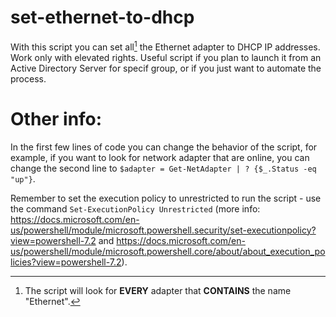 # set-ethernet-to-dhcp
With this script you can set all[^1] the Ethernet adapter to DHCP IP addresses. Work only with elevated rights.
Useful script if you plan to launch it from an Active Directory Server for specif group, or if you just want to automate the process.

# Other info:
In the first few lines of code you can change the behavior of the script, for example, if you want to look for network adapter that are online, you can change the second line to `$adapter = Get-NetAdapter | ? {$_.Status -eq "up"}`.

Remember to set the execution policy to unrestricted to run the script - use the command `Set-ExecutionPolicy Unrestricted` (more info: https://docs.microsoft.com/en-us/powershell/module/microsoft.powershell.security/set-executionpolicy?view=powershell-7.2 and https://docs.microsoft.com/en-us/powershell/module/microsoft.powershell.core/about/about_execution_policies?view=powershell-7.2).

[^1]: The script will look for **EVERY** adapter that **CONTAINS** the name "Ethernet".
